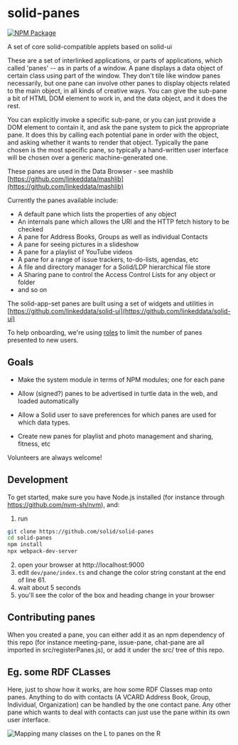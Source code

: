 # solid-panes

[![NPM Package](https://img.shields.io/npm/v/solid-panes.svg)](https://www.npmjs.com/package/solid-panes)

A set of core solid-compatible applets based on solid-ui

These are a set of interlinked applications, or parts of applications,
which called 'panes' -- as in parts of a window. A pane displays a data object of certain class using part of the window.
They don't tile like window panes necessarily, but one pane can involve other panes to display
objects related to the main object, in all kinds of creative ways. You can give the sub-pane a bit of
HTML DOM element to work in, and the data object, and it does the rest.

You can explicitly invoke a specific sub-pane, or you can just provide a DOM element to contain it,
and ask the pane system to pick the appropriate pane. It does this by calling each potential pane in order
with the object, and asking whether it wants to render that object. Typically the pane chosen is the most specific pane,
so typically a hand-written user interface will be chosen over a generic machine-generated one.

These panes are used in the Data Browser - see mashlib
[https://github.com/linkeddata/mashlib](https://github.com/linkeddata/mashlib)

Currently the panes available include:

- A default pane which lists the properties of any object
- An internals pane which allows the URI and the HTTP fetch history to be checked
- A pane for Address Books, Groups as well as individual Contacts
- A pane for seeing pictures in a slideshow
- A pane for a playlist of YouTube videos
- A pane for a range of issue trackers, to-do-lists, agendas, etc
- A file and directory manager for a Solid/LDP hierarchical file store
- A Sharing pane to control the Access Control Lists for any object or folder
- and so on

The solid-app-set panes are built using a set of widgets and utilities in
[https://github.com/linkeddata/solid-ui](https://github.com/linkeddata/solid-ui)

To help onboarding, we're using [roles](https://github.com/solid/userguide/#role) to limit the number of panes presented
to new users.

## Goals

- Make the system module in terms of NPM modules; one for each pane

- Allow (signed?) panes to be advertised in turtle data in the web, and loaded automatically

- Allow a Solid user to save preferences for which panes are used for which data types.

- Create new panes for playlist and photo management and sharing, fitness, etc

Volunteers are always welcome!

## Development
To get started, make sure you have Node.js installed (for instance
through https://github.com/nvm-sh/nvm), and:
1. run
```sh
git clone https://github.com/solid/solid-panes
cd solid-panes
npm install
npx webpack-dev-server
```
2. open your browser at http://localhost:9000
3. edit `dev/pane/index.ts` and change the color string constant at the end of line 61.
4. wait about 5 seconds
5. you'll see the color of the box and heading change in your browser

## Contributing panes
When you created a pane, you can either add it as an npm dependency
of this repo (for instance meeting-pane, issue-pane, chat-pane are all
imported in src/registerPanes.js), or add it under the src/ tree of this repo.


## Eg. some RDF CLasses

Here, just to show how it works, are how some RDF Classes map onto panes. Anything to do with
contacts (A VCARD Address Book, Group, Individual, Organization) can be handled by the one contact
pane. Any other pane which wants to deal with contacts can just use the pane within its own user interface.

![Mapping many classes on the L to panes on the R](https://solid.github.io/solid-panes/doc/images/panes-for-classes.svg)
